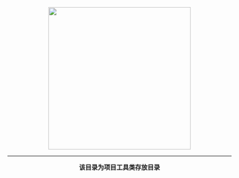 <p align="center">
    <a href="https://www.cdhaichuang.com" target="_blank">
        <img width="320" src="https://dev.haichuang.pro/logo_info.png">
    </a>
</p>

<hr/>
<p align="center">
    <b>该目录为项目工具类存放目录</b>
</p>
